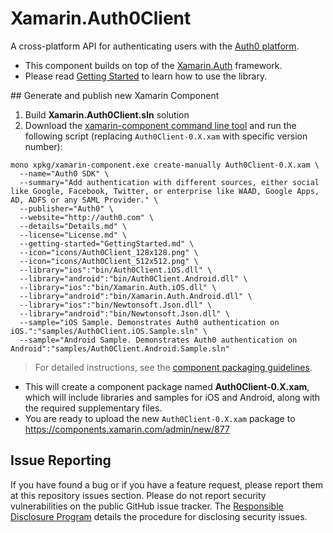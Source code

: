 # Xamarin.Auth0Client
A cross-platform API for authenticating users with the [Auth0 platform](http://auth0.com).
* This component builds on top of the [Xamarin.Auth](https://github.com/xamarin/Xamarin.Auth) framework.
* Please read [Getting Started](https://github.com/auth0/Xamarin.Auth0Client/blob/master/GettingStarted.md) to learn how to use the library.

## Generate and publish new Xamarin Component

1. Build __Xamarin.Auth0Client.sln__ solution
2. Download the [xamarin-component command line tool](https://components.xamarin.com/submit/xpkg) and run the following script (replacing `Auth0Client-0.X.xam` with specific version number):

```
mono xpkg/xamarin-component.exe create-manually Auth0Client-0.X.xam \
  --name="Auth0 SDK" \
  --summary="Add authentication with different sources, either social like Google, Facebook, Twitter, or enterprise like WAAD, Google Apps, AD, ADFS or any SAML Provider." \
  --publisher="Auth0" \
  --website="http://auth0.com" \
  --details="Details.md" \
  --license="License.md" \
  --getting-started="GettingStarted.md" \
  --icon="icons/Auth0Client_128x128.png" \
  --icon="icons/Auth0Client_512x512.png" \
  --library="ios":"bin/Auth0Client.iOS.dll" \
  --library="android":"bin/Auth0Client.Android.dll" \
  --library="ios":"bin/Xamarin.Auth.iOS.dll" \
  --library="android":"bin/Xamarin.Auth.Android.dll" \
  --library="ios":"bin/Newtonsoft.Json.dll" \
  --library="android":"bin/Newtonsoft.Json.dll" \
  --sample="iOS Sample. Demonstrates Auth0 authentication on iOS.":"samples/Auth0Client.iOS.Sample.sln" \
  --sample="Android Sample. Demonstrates Auth0 authentication on Android":"samples/Auth0Client.Android.Sample.sln"
```

> For detailed instructions, see the [component packaging guidelines](https://components.xamarin.com/guidelines).

* This will create a component package named __Auth0Client-0.X.xam__, which will include libraries and samples for iOS and Android, along with the required supplementary files.
* You are ready to upload the new `Auth0Client-0.X.xam` package to https://components.xamarin.com/admin/new/877

## Issue Reporting

If you have found a bug or if you have a feature request, please report them at this repository issues section. Please do not report security vulnerabilities on the public GitHub issue tracker. The [Responsible Disclosure Program](https://auth0.com/whitehat) details the procedure for disclosing security issues.
